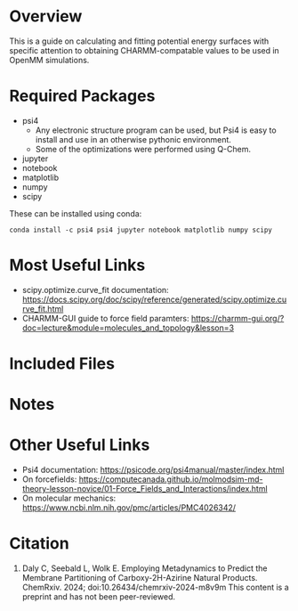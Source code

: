 # Overview

This is a guide on calculating and fitting potential energy surfaces with specific attention to obtaining CHARMM-compatable values to be used in OpenMM simulations.

# Required Packages

* psi4
    * Any electronic structure program can be used, but Psi4 is easy to install and use in an otherwise pythonic environment.
    * Some of the optimizations were performed using Q-Chem.
* jupyter 
* notebook
* matplotlib
* numpy
* scipy

These can be installed using conda:

`conda install -c psi4 psi4 jupyter notebook matplotlib numpy scipy`

# Most Useful Links

* scipy.optimize.curve_fit documentation: https://docs.scipy.org/doc/scipy/reference/generated/scipy.optimize.curve_fit.html 
* CHARMM-GUI guide to force field paramters: https://charmm-gui.org/?doc=lecture&module=molecules_and_topology&lesson=3 

# Included Files



# Notes



# Other Useful Links

* Psi4 documentation: https://psicode.org/psi4manual/master/index.html
* On forcefields: https://computecanada.github.io/molmodsim-md-theory-lesson-novice/01-Force_Fields_and_Interactions/index.html 
* On molecular mechanics: https://www.ncbi.nlm.nih.gov/pmc/articles/PMC4026342/

# Citation

1. Daly C, Seebald L, Wolk E. Employing Metadynamics to Predict the Membrane Partitioning of Carboxy-2H-Azirine Natural Products. ChemRxiv. 2024; doi:10.26434/chemrxiv-2024-m8v9m  This content is a preprint and has not been peer-reviewed.